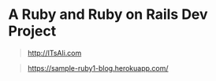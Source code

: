 # A Ruby and Ruby on Rails Dev Project

> http://ITsAli.com

> https://sample-ruby1-blog.herokuapp.com/

